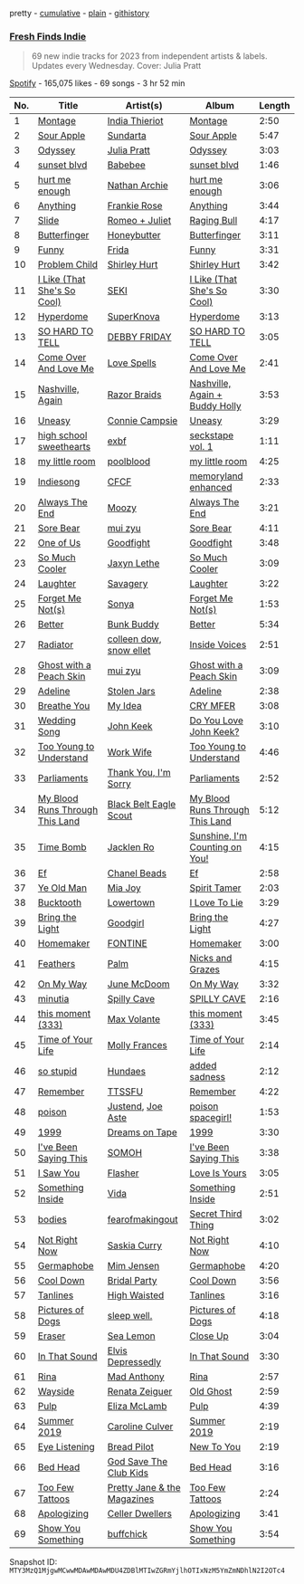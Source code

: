 pretty - [cumulative](/playlists/cumulative/37i9dQZF1DWT0upuUFtT7o.md) - [plain](/playlists/plain/37i9dQZF1DWT0upuUFtT7o) - [githistory](https://github.githistory.xyz/mackorone/spotify-playlist-archive/blob/main/playlists/plain/37i9dQZF1DWT0upuUFtT7o)

### [Fresh Finds Indie](https://open.spotify.com/playlist/37i9dQZF1DWT0upuUFtT7o)

> 69 new indie tracks for 2023 from independent artists & labels\. Updates every Wednesday\. Cover: Julia Pratt

[Spotify](https://open.spotify.com/user/spotify) - 165,075 likes - 69 songs - 3 hr 52 min

| No. | Title | Artist(s) | Album | Length |
|---|---|---|---|---|
| 1 | [Montage](https://open.spotify.com/track/5spPysUyJk4E2Q1NeOPzMR) | [India Thieriot](https://open.spotify.com/artist/6MuOTOv4gVJpTYFPBb3awg) | [Montage](https://open.spotify.com/album/5wB8X7AQjIlNdvTJNa7woo) | 2:50 |
| 2 | [Sour Apple](https://open.spotify.com/track/30QoxncreJHjHwsvlTlHTl) | [Sundarta](https://open.spotify.com/artist/7h3Gz1wNpOgcM04KbNeuZJ) | [Sour Apple](https://open.spotify.com/album/00hJ6NRmX5LfBKGUbKb4TB) | 5:47 |
| 3 | [Odyssey](https://open.spotify.com/track/1Dp7whHQLqyhlWV4z8jJc5) | [Julia Pratt](https://open.spotify.com/artist/0F9yMp30FUREoa635VLsY8) | [Odyssey](https://open.spotify.com/album/4uuWpzTfQzJp6dV6HrlhgG) | 3:03 |
| 4 | [sunset blvd](https://open.spotify.com/track/6GwnFEbZstFLKZq7HCVH8T) | [Babebee](https://open.spotify.com/artist/719aYkabpmAmY7DAQamb8h) | [sunset blvd](https://open.spotify.com/album/3zpFpt8YfngeKLcsmdScrL) | 1:46 |
| 5 | [hurt me enough](https://open.spotify.com/track/46VWMQxwA5cACMY28UlIPs) | [Nathan Archie](https://open.spotify.com/artist/4QTm9TRLBaMhCqQE96ETN6) | [hurt me enough](https://open.spotify.com/album/1lc8Zvp2mYEMTJyxG8rfb0) | 3:06 |
| 6 | [Anything](https://open.spotify.com/track/1aivQYasJmmwGdehh0Ny8L) | [Frankie Rose](https://open.spotify.com/artist/44mVqYPHmFgrDJxv6CWrOo) | [Anything](https://open.spotify.com/album/5kbnVR8c9PjF88P4GtAGqj) | 3:44 |
| 7 | [Slide](https://open.spotify.com/track/1Z7zIkAvas6e3tKUSqDS4Z) | [Romeo + Juliet](https://open.spotify.com/artist/7FZu3dX3gmWstmpFvfpUo2) | [Raging Bull](https://open.spotify.com/album/7ALsOonjasgDlpU4OkXSyo) | 4:17 |
| 8 | [Butterfinger](https://open.spotify.com/track/1IwPy3xBaK23stRDzMndjE) | [Honeybutter](https://open.spotify.com/artist/5upYtByo4cynxSzLNzULQf) | [Butterfinger](https://open.spotify.com/album/4LbvzGxQjBmKZkuXyzm7wU) | 3:11 |
| 9 | [Funny](https://open.spotify.com/track/5yaNilJSIlrbIbYjQMCGpg) | [Frida](https://open.spotify.com/artist/0oP2IgXbKIaegiTMkLreAz) | [Funny](https://open.spotify.com/album/40YLgQAmwrxtzzWIZBI23K) | 3:31 |
| 10 | [Problem Child](https://open.spotify.com/track/2Btifh0oYMDhSUOaTNC10d) | [Shirley Hurt](https://open.spotify.com/artist/0yVyy0jaHPJex2snbCJj0B) | [Shirley Hurt](https://open.spotify.com/album/2zwbcI5dCRCBUO3pjIs2E9) | 3:42 |
| 11 | [I Like \(That She's So Cool\)](https://open.spotify.com/track/4LK7W2hkc2ZoM32c6ZKTz3) | [SEKI](https://open.spotify.com/artist/2MdhltoGdV44xCcmAReBwQ) | [I Like \(That She's So Cool\)](https://open.spotify.com/album/3ZV8otEolMrkYaHxtxPbnH) | 3:30 |
| 12 | [Hyperdome](https://open.spotify.com/track/47z3fqsE7tSXGkFFCzNaFH) | [SuperKnova](https://open.spotify.com/artist/7om8BpNIYHtacdW2rDVHuD) | [Hyperdome](https://open.spotify.com/album/4WQ745zAz9eRVRVDMBk4IE) | 3:13 |
| 13 | [SO HARD TO TELL](https://open.spotify.com/track/6t9Z0pVZOeGnjsp5JDYGQY) | [DEBBY FRIDAY](https://open.spotify.com/artist/5lofelrRCFBwzTF616hSx4) | [SO HARD TO TELL](https://open.spotify.com/album/1xXzkgC4BLs5RELfhh0pqC) | 3:05 |
| 14 | [Come Over And Love Me](https://open.spotify.com/track/6MvuLjhCLJYqeV2pgZb5Mo) | [Love Spells](https://open.spotify.com/artist/5iiqhuffUTPEOjAUDj19IW) | [Come Over And Love Me](https://open.spotify.com/album/7ippU8a375W82GKPSTk0nM) | 2:41 |
| 15 | [Nashville, Again](https://open.spotify.com/track/2LnVG6B1AgZnddQOEafG5I) | [Razor Braids](https://open.spotify.com/artist/0MjyFpYWU1nBFKYoZ4UpvT) | [Nashville, Again + Buddy Holly](https://open.spotify.com/album/0OILrvVk9EEoiID3HDUhE0) | 3:53 |
| 16 | [Uneasy](https://open.spotify.com/track/5TGFBsPeitVl3nvOQWDfeE) | [Connie Campsie](https://open.spotify.com/artist/27ypqOvpNc3CXggjLJNfFs) | [Uneasy](https://open.spotify.com/album/427s8KtDprhqQXuiDx9a5J) | 3:29 |
| 17 | [high school sweethearts](https://open.spotify.com/track/25frqR4EqkZNV6E4zakjeS) | [exbf](https://open.spotify.com/artist/5xKdmzdOW7XAV7mmU2vGbT) | [seckstape vol\. 1](https://open.spotify.com/album/2xBuxIDNUpVKeaOnagYK8W) | 1:11 |
| 18 | [my little room](https://open.spotify.com/track/3zRSjMxZpzjb2mXtRejlci) | [poolblood](https://open.spotify.com/artist/6TaXt2ECGxZ0MteLXaYsYs) | [my little room](https://open.spotify.com/album/7jyBxJKBa7Un03iPajXDdt) | 4:25 |
| 19 | [Indiesong](https://open.spotify.com/track/1LQisz6YTPRLDnRdW8mjen) | [CFCF](https://open.spotify.com/artist/73IRHBhotETMmgvRCEyTCS) | [memoryland enhanced](https://open.spotify.com/album/5sZPUIuGwiLmESF5oUYHDs) | 2:33 |
| 20 | [Always The End](https://open.spotify.com/track/1aEC5btcA9xmpfYg6atdPc) | [Moozy](https://open.spotify.com/artist/1luZGu5dE3TQbW3Jw22wjP) | [Always The End](https://open.spotify.com/album/6doIAkXRlOKHiOLmkKFnA5) | 3:21 |
| 21 | [Sore Bear](https://open.spotify.com/track/5JtQfeIhkLsqvSKTMxVcwM) | [mui zyu](https://open.spotify.com/artist/4ZE2UrQP3ATxcgwVTbnd7w) | [Sore Bear](https://open.spotify.com/album/5yQKXT60TtiTBhdcYTqBkh) | 4:11 |
| 22 | [One of Us](https://open.spotify.com/track/0g5RxGn5jysuXNZLdXhzzc) | [Goodfight](https://open.spotify.com/artist/4WGLErOggMv0RntY1Zwazt) | [Goodfight](https://open.spotify.com/album/11leyVMUVHgOjJpjEYoUrX) | 3:48 |
| 23 | [So Much Cooler](https://open.spotify.com/track/0NX9he3bHVo7F5rI47tWvl) | [Jaxyn Lethe](https://open.spotify.com/artist/26nFeqQ6mTwKwV8p9uBB3L) | [So Much Cooler](https://open.spotify.com/album/7CPT1YFxdv1GCDkfs0p3ss) | 3:09 |
| 24 | [Laughter](https://open.spotify.com/track/0RxJBSsuOPkqs2tIXbAEhI) | [Savagery](https://open.spotify.com/artist/4YwTBYZnp107pGgOv3So3e) | [Laughter](https://open.spotify.com/album/1vsaSvymkMeTg9ZoSuujOa) | 3:22 |
| 25 | [Forget Me Not\(s\)](https://open.spotify.com/track/6HS6e30JW4M9ztfwbAm37C) | [Sonya](https://open.spotify.com/artist/1sxq3PHS2sb0jQhAQRv3TA) | [Forget Me Not\(s\)](https://open.spotify.com/album/0WX9FIOkEcK3SsVPfh28Qs) | 1:53 |
| 26 | [Better](https://open.spotify.com/track/0ZeeEP48byhbODGptCqhjt) | [Bunk Buddy](https://open.spotify.com/artist/2v1a1xAEi5PEzzW1fJerGg) | [Better](https://open.spotify.com/album/08u1lOOEqeG1CMuL2YDSbf) | 5:34 |
| 27 | [Radiator](https://open.spotify.com/track/12IL43Uvfmki6MFUoEh07c) | [colleen dow](https://open.spotify.com/artist/1TkYhihp4BiyP0JnhIoyRI), [snow ellet](https://open.spotify.com/artist/3aXifXPdvHIpAgrdsQIfdf) | [Inside Voices](https://open.spotify.com/album/0Py1TTsr752vQXgB2gvEEq) | 2:51 |
| 28 | [Ghost with a Peach Skin](https://open.spotify.com/track/6wacZZ8kOn9ky527SQL9io) | [mui zyu](https://open.spotify.com/artist/4ZE2UrQP3ATxcgwVTbnd7w) | [Ghost with a Peach Skin](https://open.spotify.com/album/7tBKwRe9plPVBoc05qSike) | 3:09 |
| 29 | [Adeline](https://open.spotify.com/track/4NF2kMzJYPdjOnE6QOlKTe) | [Stolen Jars](https://open.spotify.com/artist/5EAJ2dKLdisq7BOJHQ1B7r) | [Adeline](https://open.spotify.com/album/0I5icAsVdvajHNQGv6HCXe) | 2:38 |
| 30 | [Breathe You](https://open.spotify.com/track/6r0oph3JQpEWrhhQeY1WFV) | [My Idea](https://open.spotify.com/artist/7rfkR5Nc8l4eA34a7eazoW) | [CRY MFER](https://open.spotify.com/album/7g4M2kfMKd7bFJbYBPxWTD) | 3:08 |
| 31 | [Wedding Song](https://open.spotify.com/track/7qJy9SQil6dBiRCLM38gkh) | [John Keek](https://open.spotify.com/artist/5hWFMEirsZnlatYOIcySVL) | [Do You Love John Keek?](https://open.spotify.com/album/6uJCeD01KUEe8N61zChYRJ) | 3:10 |
| 32 | [Too Young to Understand](https://open.spotify.com/track/0KcbL2mfhCb3xAThqKqzES) | [Work Wife](https://open.spotify.com/artist/3uPvy8pktQ5n3mZCZzOew9) | [Too Young to Understand](https://open.spotify.com/album/6rMlQHN2dSzNdikqFjmoz9) | 4:46 |
| 33 | [Parliaments](https://open.spotify.com/track/5tpDX58ps1R79zczsYiz8n) | [Thank You, I'm Sorry](https://open.spotify.com/artist/1SQbSVOGU3m2YlQQVV88QU) | [Parliaments](https://open.spotify.com/album/5YtmYNbbPLO8HSCX5B6Mdl) | 2:52 |
| 34 | [My Blood Runs Through This Land](https://open.spotify.com/track/2oeyhiMlgTi9i1RCGseZSU) | [Black Belt Eagle Scout](https://open.spotify.com/artist/1CUUXdvZE6UzwQyBUm5YVD) | [My Blood Runs Through This Land](https://open.spotify.com/album/2b1zPgOmLG6DrPxF7MZu4C) | 5:12 |
| 35 | [Time Bomb](https://open.spotify.com/track/0OdzC5KFzqugM9XjQF599R) | [Jacklen Ro](https://open.spotify.com/artist/02V9xHLkyNSvfSbJka7HhX) | [Sunshine, I'm Counting on You!](https://open.spotify.com/album/0Flk6B4XLCxviaNVfsTZwO) | 4:15 |
| 36 | [Ef](https://open.spotify.com/track/636mLRkAl5yW0HpaUUUoj8) | [Chanel Beads](https://open.spotify.com/artist/3x11XrMEnyP18hv73pmKRL) | [Ef](https://open.spotify.com/album/2cINsbA2p9tJUKegZmNBcB) | 2:58 |
| 37 | [Ye Old Man](https://open.spotify.com/track/7L6DW04d2MzlVwmROCAQUh) | [Mia Joy](https://open.spotify.com/artist/5a3lFI5IJGQbpMTdjrehHl) | [Spirit Tamer](https://open.spotify.com/album/2xIGwq94Eu3mfEEEQ5piYi) | 2:03 |
| 38 | [Bucktooth](https://open.spotify.com/track/5lw0gfoxNoV7CGwDYi5cxF) | [Lowertown](https://open.spotify.com/artist/1yI0RRPnOA9BFJmiZ6cEzw) | [I Love To Lie](https://open.spotify.com/album/38qy52coTmsTa90EOWeJLx) | 3:29 |
| 39 | [Bring the Light](https://open.spotify.com/track/0ZAmLzoSyLHgzvN1FAQLbv) | [Goodgirl](https://open.spotify.com/artist/0vOBJ2X5VlZ8EYZy8l3S9O) | [Bring the Light](https://open.spotify.com/album/44dIbeen6OXXA0MWE4OIaY) | 4:27 |
| 40 | [Homemaker](https://open.spotify.com/track/38R4JCmuR3bxnRcHqRhOun) | [FONTINE](https://open.spotify.com/artist/4uFbZzF7cNxNcxIQdF1BWy) | [Homemaker](https://open.spotify.com/album/2SLatd6p3fGt6Jt5X5XI2p) | 3:00 |
| 41 | [Feathers](https://open.spotify.com/track/4fGPoRae2FAvV5O0XwSyw7) | [Palm](https://open.spotify.com/artist/7tguHMzv83NjmVpNjT4FpS) | [Nicks and Grazes](https://open.spotify.com/album/5B7LF61Ey37x7ET7Vnc2pA) | 4:15 |
| 42 | [On My Way](https://open.spotify.com/track/74cDV5HXtQmQ1hMfa8JoIK) | [June McDoom](https://open.spotify.com/artist/01dkMVgxs4d9pNMIOgyXVV) | [On My Way](https://open.spotify.com/album/1Ny40get2xI8Jrrl4MuOr4) | 3:32 |
| 43 | [minutia](https://open.spotify.com/track/0rcqTYBsiz0prQQJHAbGbj) | [Spilly Cave](https://open.spotify.com/artist/67mzMEdm10hCcDU3E4RH3l) | [SPILLY CAVE](https://open.spotify.com/album/4Mh7WkzK3JhOZFo0n1Dx8v) | 2:16 |
| 44 | [this moment \(333\)](https://open.spotify.com/track/6i4L7k1SOUvZQvKxNOPPTZ) | [Max Volante](https://open.spotify.com/artist/4bVHt4QRWHMTRbb27flRon) | [this moment \(333\)](https://open.spotify.com/album/3qSPRX4b7sdGKout28zWGX) | 3:45 |
| 45 | [Time of Your Life](https://open.spotify.com/track/6SXXFtcu4aTRDedlgBAHnF) | [Molly Frances](https://open.spotify.com/artist/3VU3ahp3nIUitRDLYo1vhh) | [Time of Your Life](https://open.spotify.com/album/5dO2S9RU62qUa3kiTmx8kL) | 2:14 |
| 46 | [so stupid](https://open.spotify.com/track/0vuE93M15BcGfptH7gz3N8) | [Hundaes](https://open.spotify.com/artist/2O4wIpuUgy3A2JvIYdDuGt) | [added sadness](https://open.spotify.com/album/0vDxPw3wx6l7foHtByJrCN) | 2:12 |
| 47 | [Remember](https://open.spotify.com/track/2XGJUfoeh47wvJ0v2ery1s) | [TTSSFU](https://open.spotify.com/artist/4u0g598Mtg9ch4HgEP2DFG) | [Remember](https://open.spotify.com/album/5VCO6P0rS3TZO5X8XXrqaY) | 4:22 |
| 48 | [poison](https://open.spotify.com/track/7FWy60eMeO9QB5FiPpfJQY) | [Justend](https://open.spotify.com/artist/2UsrZRPk97l70i7PlXQ8hp), [Joe Aste](https://open.spotify.com/artist/2Q9smGKHVW5FyCzt1VcGpP) | [poison spacegirl!](https://open.spotify.com/album/1TrLITatn8B9YzxPC5Ct8l) | 1:53 |
| 49 | [1999](https://open.spotify.com/track/0YvG1SZHHjzEpCMCUhB3Vf) | [Dreams on Tape](https://open.spotify.com/artist/0AFGPuSQHul71WUKnoUUhy) | [1999](https://open.spotify.com/album/0tY4FzgCmvJPgDaeyBwbNV) | 3:30 |
| 50 | [I've Been Saying This](https://open.spotify.com/track/54GwQeaUnlH84uG0tNRvmT) | [SOMOH](https://open.spotify.com/artist/6uwvfnsp74AHafIT1vxAG3) | [I've Been Saying This](https://open.spotify.com/album/2mrVRburW7kKYjl8hX9AaF) | 3:38 |
| 51 | [I Saw You](https://open.spotify.com/track/15NpCPY8rbRALzaNl6hY7p) | [Flasher](https://open.spotify.com/artist/1qPMBDzIv4WJoToZqNxb1f) | [Love Is Yours](https://open.spotify.com/album/5dDZ1oTb2lW1TXCogqbIJO) | 3:05 |
| 52 | [Something Inside](https://open.spotify.com/track/1BcHNIVyqymxGV7Bv1N5dj) | [Vida](https://open.spotify.com/artist/6PBpD9zihZR2vfwGJITQTt) | [Something Inside](https://open.spotify.com/album/6seXPxkA9CCiUSSL3mMCH5) | 2:51 |
| 53 | [bodies](https://open.spotify.com/track/3HWT8fY7SF3UZQdblusfI8) | [fearofmakingout](https://open.spotify.com/artist/6dYf0mDvC886saRIV4on5c) | [Secret Third Thing](https://open.spotify.com/album/5nRdGKFyU0RAz0HCObmLee) | 3:02 |
| 54 | [Not Right Now](https://open.spotify.com/track/1YiW312xN7I3BrvuQrDsKM) | [Saskia Curry](https://open.spotify.com/artist/07iZM8WX9JLatZ1Pnco6sM) | [Not Right Now](https://open.spotify.com/album/2APRIJufvrpLuvE8r7dagb) | 4:10 |
| 55 | [Germaphobe](https://open.spotify.com/track/7etS3cjv6GvXvLmpdNDMS0) | [Mim Jensen](https://open.spotify.com/artist/7L4lg0Xa7QyV1isN000LEg) | [Germaphobe](https://open.spotify.com/album/0HpqNDpCRilFNZso1M2XJX) | 4:20 |
| 56 | [Cool Down](https://open.spotify.com/track/1XO3RXizLeXhrXe0sRTsHF) | [Bridal Party](https://open.spotify.com/artist/42A9fIayb6wfJzXRV9PRdt) | [Cool Down](https://open.spotify.com/album/5SXj5MTr4t8fOSoZDgq8XK) | 3:56 |
| 57 | [Tanlines](https://open.spotify.com/track/1iyuNGpUJ245f0qDK6DWtr) | [High Waisted](https://open.spotify.com/artist/3mnkKjjmtXT6mpSAxUSiIo) | [Tanlines](https://open.spotify.com/album/62S6ozdGhqqX6dPZ3ShJ59) | 3:16 |
| 58 | [Pictures of Dogs](https://open.spotify.com/track/6yWQmvG4CxfmuNJaPFtn9f) | [sleep well.](https://open.spotify.com/artist/1NXvLZUU2sXwWRG1bm54Lj) | [Pictures of Dogs](https://open.spotify.com/album/0zTSgpGfiENkCnyrroF9OI) | 4:18 |
| 59 | [Eraser](https://open.spotify.com/track/42iGxzCKOlrSpzfG0qEPF0) | [Sea Lemon](https://open.spotify.com/artist/6Oy4STraI9APdMoCO5te6w) | [Close Up](https://open.spotify.com/album/3VavrgAN7uHdOjmVuF1iM1) | 3:04 |
| 60 | [In That Sound](https://open.spotify.com/track/3RpGYeaEEhvioCUr5mP1iP) | [Elvis Depressedly](https://open.spotify.com/artist/5a31Ij1sTxY9LUYVwgBp8m) | [In That Sound](https://open.spotify.com/album/2jmBoP6vNpPD4XkTt230q8) | 3:30 |
| 61 | [Rina](https://open.spotify.com/track/157Hiu1tmgzBfh8EC4jiuh) | [Mad Anthony](https://open.spotify.com/artist/4XLrxplKjiwIexUMUCos2g) | [Rina](https://open.spotify.com/album/0F50eKL0ojlfvNTKgsKmhu) | 2:57 |
| 62 | [Wayside](https://open.spotify.com/track/19pE6LqiiAzea5ArEVXvYL) | [Renata Zeiguer](https://open.spotify.com/artist/4PjjytFMesfTDa9BmydLGW) | [Old Ghost](https://open.spotify.com/album/5XoLklPWUCKicIZbC0KxoA) | 2:59 |
| 63 | [Pulp](https://open.spotify.com/track/7i0QRugrVez4kxFijPbuMY) | [Eliza McLamb](https://open.spotify.com/artist/5jy9tglmQRLmTmcqz2qyUa) | [Pulp](https://open.spotify.com/album/4bz32S0m0pFhLERbsFwqVX) | 4:39 |
| 64 | [Summer 2019](https://open.spotify.com/track/1q2o5p3RJuMoeVWUszKDgH) | [Caroline Culver](https://open.spotify.com/artist/6ykTQoJQsIFiHJg8IzOMu0) | [Summer 2019](https://open.spotify.com/album/5dTd90vjm7gvka1Jy3lB3q) | 2:19 |
| 65 | [Eye Listening](https://open.spotify.com/track/6qwY83o6vSpjEIJb1UnYFf) | [Bread Pilot](https://open.spotify.com/artist/6WX9FRYQIYRRTNPZaPFQ74) | [New To You](https://open.spotify.com/album/3UvCSSP3ee0lKm9JLGZJVr) | 2:19 |
| 66 | [Bed Head](https://open.spotify.com/track/6f9Z4fYAQt6Fsk6yubCAze) | [God Save The Club Kids](https://open.spotify.com/artist/1BGSdHej8Tzi7WcTcK9HgN) | [Bed Head](https://open.spotify.com/album/5TywpSWQMHtUq6j8Hj6QKF) | 3:16 |
| 67 | [Too Few Tattoos](https://open.spotify.com/track/2MULdl5TdUJCAxJfd8fHjF) | [Pretty Jane & the Magazines](https://open.spotify.com/artist/6epJ25SOjrUlNIH80KKluq) | [Too Few Tattoos](https://open.spotify.com/album/1mZgSgGyJ8seP3ByQ8cAg8) | 2:24 |
| 68 | [Apologizing](https://open.spotify.com/track/2UOQXlUQfwlgIFG4u3ecrv) | [Celler Dwellers](https://open.spotify.com/artist/6JqJpTCoO1tmLR7mVhFmFx) | [Apologizing](https://open.spotify.com/album/0ee0UNooyR9pEWrFUXtRWY) | 3:41 |
| 69 | [Show You Something](https://open.spotify.com/track/08wClhWVHbWrBl0PczdHQa) | [buffchick](https://open.spotify.com/artist/0bySwTrRN75nqs2vLS00zn) | [Show You Something](https://open.spotify.com/album/3BEo0WutAbCSvJML2oy3zD) | 3:54 |

Snapshot ID: `MTY3MzQ1MjgwMCwwMDAwMDAwMDU4ZDBlMTIwZGRmYjlhOTIxNzM5YmZmNDhlN2I2OTc4`
